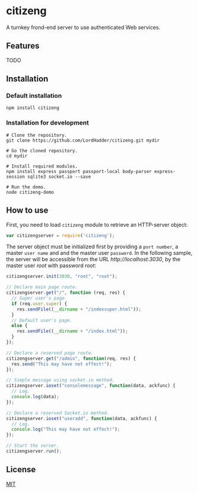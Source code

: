 # citizeng

A turnkey frond-end server to use authenticated Web services. 

## Features

TODO

## Installation

### Default installation

```
npm install citizeng
```

### Installation for development

```
# Clone the repository.
git clone https://github.com/LordHadder/citizeng.git mydir

# Go the cloned repository.
cd mydir

# Install required modules.
npm install express passport passport-local body-parser express-session sqlite3 socket.io --save

# Run the demo.
node citizeng-demo
```

## How to use

First, you need to load `citizeng` module to retrieve an HTTP-server object:

```JavaScript
var citizengserver = require('citizeng');
```

The server object must be initialized first by providing a `port number`, a master `user name` and and the master user `password`. In the following sample, the server will be accessible from the URL *http://localhost:3030*, by the master user *root* with password *root*:

```JavaScript
citizengserver.init(3030, "root", "root");
```

```JavaScript
// Declare main page route.
citizengserver.get("/", function (req, res) {
  // Super user's page.
  if (req.user.super) {
    res.sendFile((__dirname + "/indexsuper.html"));
  }
  // Default user's page.
  else {
    res.sendFile((__dirname + "/index.html"));
  }
});
```

```JavaScript
// Declare a reserved page route.
citizengserver.get("/admin", function(req, res) {
  res.send("This may have not effect!");
});
```

```JavaScript
// Simple message using socket.io method.
citizengserver.ioset("consolemessage", function(data, ackfunc) {
  // Log.
  console.log(data);
});
```

```JavaScript
// Declare a reserved Socket.io method.
citizengserver.ioset("useradd", function(data, ackfunc) {
  // Log.
  console.log("This may have not effect!");
});
```

```JavaScript
// Start the server.
citizengserver.run();
```

## License

[MIT](https://github.com/socketio/socket.io/blob/master/LICENSE)
